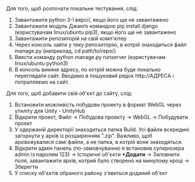 Для того, щоб розпочати локальне тестування, слід: 
1. Завантажити python 3-ї версії, якщо його ще не завантажено
2. Завантажити модуль Джанґо командою pip install django (користувачам linux/ubuntu pip3), якщо його ще не завантажено
3. Завантажити репозиторій на свій комп'ютер
4. Через консоль зайти у теку репозиторію, в котрій знаходиться файл manage.py (наприклад, cd path/to/repo/)
5. Ввести команду python manage.py runserver (користувачам linux/ubuntu python3)
6. В консоль викине адресу, по котрій можна буде локально переглядати сайт. Вводимо в пошуковий рядок http://АДРЕСА і потрапляємо на сайт.

Для того, щоб добавити свій об'єкт до сайту, слід:
1. Встановити можливість побудови проекту в формат WebGL через утиліту для Unity - UnityHub
2. Відкрити проект, Файл -> Побудова проекту -> WebGL -> Побудувати проект
3. У одержаній директорії знаходиться папка Build. Усі файли всередині загорнути у архів із розширенням ".zip". Важливо, щоб архівовувалися самі файли, а не папка, в котрій вони знаходяться. 
4. Відкрити адмін панель (по-замовчуванню я встановив суперюзера admin із паролем 123) -> Історичні об'єкти **+Додати** -> Заповнити поля, завантажити архів, котрий було створено на минулому кроці -> Зберегти
5. У списку об'єктів обраного району з'явиться доданий об'єкт
